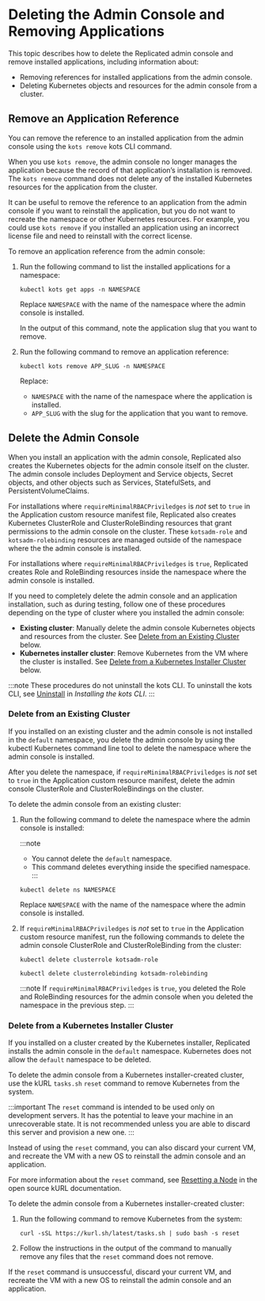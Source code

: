 # Deleting the Admin Console and Removing Applications

This topic describes how to delete the Replicated admin console and remove installed applications, including information about:

* Removing references for installed applications from the admin console.
* Deleting Kubernetes objects and resources for the admin console from a cluster.

## Remove an Application Reference

You can remove the reference to an installed application from the admin console using the `kots remove` kots CLI command.

When you use `kots remove`, the admin console no longer manages the application because the record of that application’s installation is removed. The `kots remove` command does not delete any of the installed Kubernetes resources for the application from the cluster.

It can be useful to remove the reference to an application from the admin console if you want to reinstall the application, but you do not want to recreate the namespace or other Kubernetes resources. For example, you could use `kots remove` if you installed an application using an incorrect license file and need to reinstall with the correct license.

To remove an application reference from the admin console:

1. Run the following command to list the installed applications for a namespace:
   ```
   kubectl kots get apps -n NAMESPACE
   ```
   Replace `NAMESPACE` with the name of the namespace where the admin console is installed.

   In the output of this command, note the application slug that you want to remove.

1. Run the following command to remove an application reference:
   ```
   kubectl kots remove APP_SLUG -n NAMESPACE
   ```
   Replace:
   * `NAMESPACE` with the name of the namespace where the application is installed.
   * `APP_SLUG` with the slug for the application that you want to remove.

## Delete the Admin Console

When you install an application with the admin console, Replicated also creates the Kubernetes objects for the admin console itself on the cluster. The admin console includes Deployment and Service objects, Secret objects, and other objects such as Services, StatefulSets, and PersistentVolumeClaims.

For installations where `requireMinimalRBACPriviledges` is _not_ set to `true` in the Application custom resource manifest file, Replicated also creates Kubernetes ClusterRole and ClusterRoleBinding resources that grant permissions to the admin console on the cluster. These `kotsadm-role` and `kotsadm-rolebinding` resources are managed outside of the namespace where the the admin console is installed.

For installations where `requireMinimalRBACPriviledges` is `true`, Replicated creates Role and RoleBinding resources inside the namespace where the admin console is installed.

If you need to completely delete the admin console and an application installation, such as during testing, follow one of these procedures depending on the type of cluster where you installed the admin console:

* **Existing cluster**: Manually delete the admin console Kubernetes objects and resources from the cluster. See [Delete from an Existing Cluster](#delete-from-an-existing-cluster) below.
* **Kubernetes installer cluster**: Remove Kubernetes from the VM where the cluster is installed. See [Delete from a Kubernetes Installer Cluster](#delete-from-a-kubernetes-installer-cluster) below.

:::note
These procedures do not uninstall the kots CLI. To uninstall the kots CLI, see [Uninstall](https://docs.replicated.com/reference/kots-cli-getting-started#uninstall) in _Installing the kots CLI_.
:::

### Delete from an Existing Cluster

If you installed on an existing cluster and the admin console is not installed in the `default` namespace, you delete the admin console by using the kubectl Kubernetes command line tool to delete the namespace where the admin console is installed.

After you delete the namespace, if `requireMinimalRBACPriviledges` is _not_ set to `true` in the Application custom resource manifest, delete the admin console ClusterRole and ClusterRoleBindings on the cluster.

To delete the admin console from an existing cluster:

1. Run the following command to delete the namespace where the admin console is installed:

   :::note
   * You cannot delete the `default` namespace.
   * This command deletes everything inside the specified namespace.
   :::

   ```
   kubectl delete ns NAMESPACE
   ```
   Replace `NAMESPACE` with the name of the namespace where the admin console is installed.

1. If `requireMinimalRBACPriviledges` is _not_ set to `true` in the Application custom resource manifest, run the following commands to delete the admin console ClusterRole and ClusterRoleBinding from the cluster:

   ```
   kubectl delete clusterrole kotsadm-role
   ```

   ```
   kubectl delete clusterrolebinding kotsadm-rolebinding
   ```
   :::note
   If `requireMinimalRBACPriviledges` is `true`, you deleted the Role and RoleBinding resources for the admin console when you deleted the namespace in the previous step.
   :::

### Delete from a Kubernetes Installer Cluster

If you installed on a cluster created by the Kubernetes installer, Replicated installs the admin console in the `default` namespace. Kubernetes does not allow the `default` namespace to be deleted.

To delete the admin console from a Kubernetes installer-created cluster, use the kURL `tasks.sh` `reset` command to remove Kubernetes from the system.

:::important
The `reset` command is intended to be used only on development servers. It has the potential to leave your machine in an unrecoverable state. It is not recommended unless you are able to discard this server and provision a new one.
:::

Instead of using the `reset` command, you can also discard your current VM, and recreate the VM with a new OS to reinstall the admin console and an application.

For more information about the `reset` command, see [Resetting a Node](https://kurl.sh/docs/install-with-kurl/adding-nodes#resetting-a-node) in the open source kURL documentation.

To delete the admin console from a Kubernetes installer-created cluster:

1. Run the following command to remove Kubernetes from the system:

   ```
   curl -sSL https://kurl.sh/latest/tasks.sh | sudo bash -s reset
   ```

1. Follow the instructions in the output of the command to manually remove any files that the `reset` command does not remove.

If the `reset` command is unsuccessful, discard your current VM, and recreate the VM with a new OS to reinstall the admin console and an application.  
